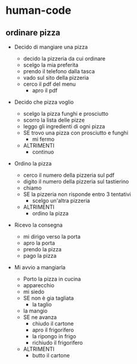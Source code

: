# human-code
## ordinare pizza

- Decido di mangiare una pizza
  - decido la pizzeria da cui ordinare
  - scelgo la mia preferita 
  - prendo il telefono dalla tasca
  - vado sul sito della pizzeria
  - cerco il pdf del menu
    - apro il pdf
- Decido che pizza voglio
    - scelgo la pizza funghi e prosciutto
    - scorro la lista delle pizze 
     - leggo gli ingredienti di ogni pizza
     - SE trovo una pizza con prosciutto e funghi
        -  mi fermo 
     - ALTRIMENTI 
        - continuo 
- Ordino la pizza  
    - cerco il numero della pizzeria sul pdf
    - digito il numero della pizzeria sul tastierino
    - chiamo
     - SE la pizzeria non risponde entro 3 tentativi 
        - scelgo un'altra pizzeria 
     - ALTRIMENTI
        - ordino la pizza

- Ricevo la consegna 
    - mi dirigo verso la porta
    - apro la porta
    - prendo la pizza 
    - pago la pizza
- Mi avvio a mangiarla 
    - Porto la pizza in cucina 
    - apparecchio
    - mi siedo
    - SE non è gia tagliata 
        - la taglio 
    - la mangio 
    - SE ne avanza 
        - chiudo il cartone
        - apro il frigorifero
        - la ripongo in frigo
        - richiudo il frigorifero
    - ALTRIMENTI 
        - butto il cartone




    


